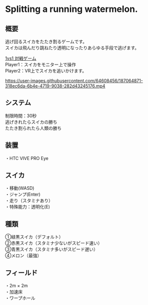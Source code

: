 # Splitting a running watermelon.

## 概要
逃げ回るスイカをたたき割るゲームです。<BR>スイカは飛んだり跳ねたり透明になったりあらゆる手段で逃げます。<BR>
  
<u>1vs1 対戦ゲーム</u><Br>
Player1：スイカをモニター上で操作<Br>
Player2：VR上でスイカを追いかけます。<Br>


https://user-images.githubusercontent.com/64608456/187064871-318ec6da-6b4e-4719-9038-282d43245176.mp4


  
## システム
  制限時間：30秒 <BR>
  逃げきれたらスイカの勝ち<BR>
  たたき割られたら人類の勝ち<BR>
  
## 装置
 ・HTC VIVE PRO Eye<BR>
  
## スイカ
・移動(WASD)<BR>
・ジャンプ(Enter)<BR>
・走り（スタミナあり）<BR>
・特殊能力：透明化(E)<BR>

## 種類
①緑黒スイカ（デフォルト）<BR>
②赤黒スイカ（スタミナ少ないがスピード速い）<BR>
③青黒スイカ（スタミナ多いがスピード遅い）<BR>
④メロン（最強）<BR>
  
## フィールド
・2m × 2m　<BR>
・加速床　<BR>
・ワープホール　<BR>
